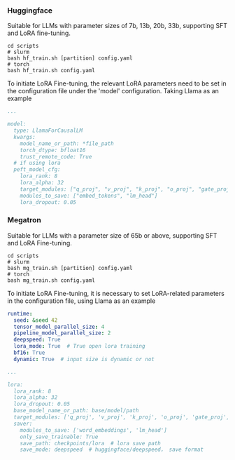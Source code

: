 ### Huggingface

Suitable for LLMs with parameter sizes of 7b, 13b, 20b, 33b, supporting SFT and LoRA fine-tuning.

```shell
cd scripts
# slurm
bash hf_train.sh [partition] config.yaml
# torch
bash hf_train.sh config.yaml
```

To initiate LoRA Fine-tuning, the relevant LoRA parameters need to be set in the configuration file under the 'model' configuration. Taking Llama as an example

```yaml
...

model:
  type: LlamaForCausalLM
  kwargs:
    model_name_or_path: *file_path
    torch_dtype: bfloat16
    trust_remote_code: True
  # if using lora
  peft_model_cfg:
    lora_rank: 8
    lora_alpha: 32
    target_modules: ["q_proj", "v_proj", "k_proj", "o_proj", "gate_proj", "down_proj", "up_proj"]
    modules_to_save: ["embed_tokens", "lm_head"]
    lora_dropout: 0.05
```

### Megatron

Suitable for LLMs with a parameter size of 65b or above, supporting SFT and LoRA Fine-tuning.

```shell
cd scripts
# slurm
bash mg_train.sh [partition] config.yaml
# torch
bash mg_train.sh config.yaml
```

To initiate LoRA Fine-tuning, it is necessary to set LoRA-related parameters in the configuration file, using Llama as an example

```yaml
runtime:
  seed: &seed 42
  tensor_model_parallel_size: 4
  pipeline_model_parallel_size: 2
  deepspeed: True
  lora_mode: True  # True open lora training
  bf16: True
  dynamic: True  # input size is dynamic or not

...

lora:
  lora_rank: 8
  lora_alpha: 32
  lora_dropout: 0.05
  base_model_name_or_path: base/model/path
  target_modules: ['q_proj', 'v_proj', 'k_proj', 'o_proj', 'gate_proj', 'down_proj', 'up_proj']
  saver:
    modules_to_save: ['word_embeddings', 'lm_head']
    only_save_trainable: True
    save_path: checkpoints/lora  # lora save path
    save_mode: deepspeed  # huggingface/deepspeed， save format
```
